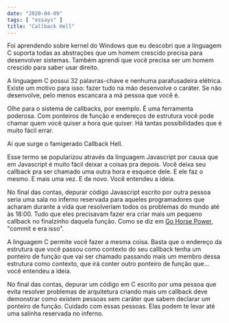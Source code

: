 ```yaml
---
date: "2020-04-09"
tags: [ "essays" ]
title: "Callback Hell"
---
```

Foi aprendendo sobre kernel do Windows que eu descobri que a linguagem C suporta todas as abstrações que um homem crescido precisa para desenvolver sistemas. Também aprendi que você precisa ser um homem crescido para saber usar direito.

A linguagem C possui 32 palavras-chave e nenhuma parafusadeira elétrica. Existe um motivo para isso: fazer tudo na mão desenvolve o caráter. Se não desenvolve, pelo menos escancara a má pessoa que você é.

Olhe para o sistema de callbacks, por exemplo. É uma ferramenta poderosa. Com ponteiros de função e endereços de estrutura você pode chamar quem você quiser a hora que quiser. Há tantas possibilidades que é muito fácil errar.

Aí que surge o famigerado Callback Hell.

Esse termo se popularizou através da linguagem Javascript por causa que em Javascript é muito fácil deixar a coisas pra depois. Você deixa seu callback pra ser chamado uma outra hora e esquece dele. E ele faz o mesmo. E mais uma vez. E de novo. Você entendeu a ideia.

No final das contas, depurar código Javascript escrito por outra pessoa seria uma sala no inferno reservada para aqueles programadores que acharam durante a vida que resolveriam todos os problemas do mundo até às 18:00. Tudo que eles precisavam fazer era criar mais um pequeno callback no finalzinho daquela função. Como se diz em [Go Horse Power], "commit e era isso".

A linguagem C permite você fazer a mesma coisa. Basta que o endereço da estrutura que você passou como contexto do seu callback tenha um ponteiro de função que vai ser chamado passando mais um membro dessa estrutura como contexto, que irá conter outro ponteiro de função que... você entendeu a ideia.

No final das contas, depurar um código em C escrito por uma pessoa que evita resolver problemas de arquitetura criando mais um callback deve demonstrar como existem pessoas sem caráter que sabem declarar um ponteiro de função. Cuidado com essas pessoas. Elas podem te levar até uma salinha reservada no inferno.

[Go Horse Power]: /extreme-go-horse
